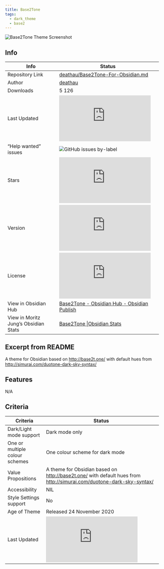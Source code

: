 ```yaml
---
title: Base2Tone
tags:
  - dark_theme
  - base2
---
```


![Base2Tone Theme Screenshot](https://raw.githubusercontent.com/deathau/Base2Tone-For-Obsidian.md/refs/heads/master/screenshot.jpg)

## Info

|Info|Status|
|---|---|
|Repository Link|[deathau/Base2Tone-For-Obsidian.md](https://github.com/deathau/Base2Tone-For-Obsidian.md)|
|Author|[deathau](https://github.com/deathau)|
|Downloads|5 126|
|Last Updated|![GitHub last commit](https://img.shields.io/github/last-commit/deathau/Base2Tone-For-Obsidian.md?color=573E7A&amp;label=last%20update&amp;logo=github&amp;style=for-the-badge)|
|“Help wanted” issues|![GitHub issues by-label](https://img.shields.io/github/issues/deathau/Base2Tone-For-Obsidian.md/help%20wanted?color=573E7A&amp;logo=github&amp;style=for-the-badge)|
|Stars|![GitHub Repo stars](https://img.shields.io/github/stars/deathau/Base2Tone-For-Obsidian.md?color=573E7A&amp;logo=github&amp;style=for-the-badge)|
|Version|![GitHub Repo version](https://img.shields.io/github/v/release/deathau/Base2Tone-For-Obsidian.md?color=573E7A&amp;logo=github&amp;style=for-the-badge&sort=semver)|
|License|![GitHub License](https://img.shields.io/github/license/deathau/Base2Tone-For-Obsidian.md?style=for-the-badge)|
|View in Obsidian Hub|[Base2Tone \- Obsidian Hub \- Obsidian Publish](https://publish.obsidian.md/hub/02+-+Community+Expansions/02.05+All+Community+Expansions/Themes/Base2Tone)|
|View in Moritz Jung’s Obsidian Stats|[Base2Tone \|Obsidian Stats](https://www.moritzjung.dev/obsidian-stats/themes/base2tone/)|

## Excerpt from README

A theme for Obsidian based on <http://base2t.one/> with default hues from <http://simurai.com/duotone-dark-sky-syntax/>

## Features

N/A

## Criteria

|Criteria|Status|
|---|---|
|Dark/Light mode support|Dark mode only|
|One or multiple colour schemes|One colour scheme for dark mode|
|Value Propositions|A theme for Obsidian based on <http://base2t.one/> with default hues from <http://simurai.com/duotone-dark-sky-syntax/>|
|Accessibility|NIL|
|Style Settings support|No|
|Age of Theme|Released 24 November 2020|
|Last Updated|![GitHub last commit](https://img.shields.io/github/last-commit/deathau/Base2Tone-For-Obsidian.md?color=573E7A&amp;label=last%20update&amp;logo=github&amp;style=for-the-badge)|
